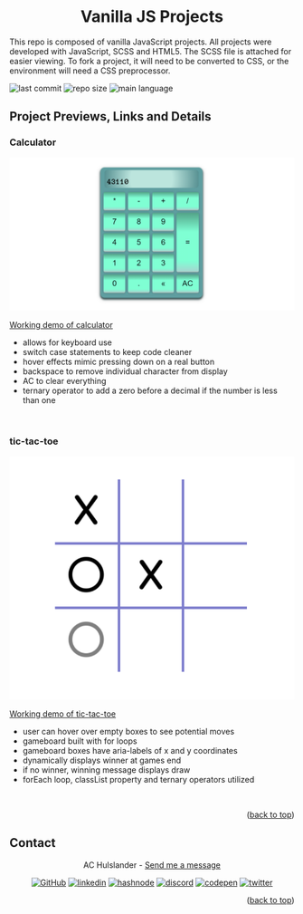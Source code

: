 <a name='top'></a>
<div align='center'>

<h1><strong>Vanilla JS Projects</strong></h1>
</div>

This repo is composed of vanilla JavaScript projects.  All projects were developed with JavaScript, SCSS and HTML5.  The SCSS file is attached for easier viewing.  To fork a project, it will need to be converted to CSS, or the environment will need a CSS preprocessor.

![last commit][last-commit]
![repo size][repo-size]
![main language][main-language]


## <strong>Project Previews, Links and Details</strong>


### <strong>Calculator</strong>
![A calculator with aquamarine buttons and a screen displaying '43110'](./assets/js-calculator.png)

[Working demo of calculator](https://codepen.io/alleycaaat/full/zYmKQEz)
- allows for keyboard use
- switch case statements to keep code cleaner
- hover effects mimic pressing down on a real button
- backspace to remove individual character from display
- AC to clear everything
- ternary operator to add a zero before a decimal if the number is less than one

<br>

### <strong>tic-tac-toe</strong>
![An tic-tac-toe board with a game in progress, a light grey circle shows a possible available move for the O's player to take](./assets/gameplay.png)

[Working demo of tic-tac-toe](https://codepen.io/alleycaaat/full/NWONQOK)
- user can hover over empty boxes to see potential moves
- gameboard built with for loops
- gameboard boxes have aria-labels of x and y coordinates
- dynamically displays winner at games end
- if no winner, winning message displays draw
- forEach loop, classList property and ternary operators utilized


<br>

<p align='right'>(<a href='#top'>back to top</a>)</p>


## <strong>Contact</strong>

<div align='center'>

AC Hulslander - [Send me a message](https://www.achulslander.com/#contact)

[![GitHub][github]](https://github.com/alleycaaat/)
[![linkedin][linkedin]][linkedin-url]
[![hashnode][hashnode]][hashnode-url]
[![discord][discord]][discord-url]
[![codepen][codepen]][codepen-url]
[![twitter][twitter]][twitter-url]
</div>


<p align='right'>(<a href='#top'>back to top</a>)</p>


[issues-open]: https://img.shields.io/github/issues/alleycaaat/vanilla-JS-projects?color=blue&logo=github

[repo-size]: https://img.shields.io/github/repo-size/alleycaaat/vanilla-JS-projects?color=red&logo=github

[language-count]: https://img.shields.io/github/languages/count/alleycaaat/vanilla-JS-projects?color=orange&logo=github

[main-language]: https://img.shields.io/github/languages/top/alleycaaat/vanilla-JS-projects?color=yellow&logo=github

[last-commit]: https://img.shields.io/github/last-commit/alleycaaat/vanilla-JS-projects?logo=github

[linkedin]: https://img.shields.io/badge/-LinkedIn-black.svg?style=for-the-badge&logo=linkedin&colorB=555
[linkedin-url]: https://linkedin.com/in/achulslander


[github]: https://img.shields.io/badge/GitHub-100000?style=for-the-badge&logo=github&logoColor=white

[codepen]: https://img.shields.io/badge/Codepen-000000?style=for-the-badge&logo=codepen&logoColor=white
[codepen-url]: https://codepen.io/alleycaaat

[twitter]: https://img.shields.io/badge/Twitter-1DA1F2?style=for-the-badge&logo=twitter&logoColor=white
[twitter-url]: https://twitter.com/achulslander

[hashnode]: https://img.shields.io/badge/Hashnode-2962FF?style=for-the-badge&logo=hashnode&logoColor=white
[hashnode-url]: https://hashnode.com/@alleycaaat

[discord]:https://img.shields.io/badge/Discord-7289DA?style=for-the-badge&logo=discord&logoColor=white
[discord-url]: https://discordapp.come/users/427569685366833174
